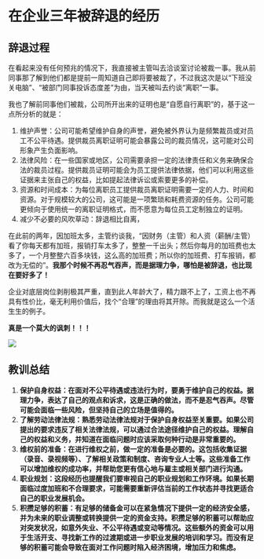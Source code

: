 # 在企业三年被辞退的经历

## 辞退过程

在看起来没有任何预兆的情况下，我直接被主管叫去洽谈室讨论被裁一事。我从前同事那了解到他们都是提前一周知道自己即将要被裁了，不过我这次是以“下班没关电脑”、“被部门同事投诉态度差”为由，当天被叫去约谈“离职”一事。

我也了解前同事他们被裁，公司所开出来的证明也是“自愿自行离职”的，基于这一点所分析的就是：

1. 维护声誉：公司可能希望维护自身的声誉，避免被外界认为是频繁裁员或对员工不公平待遇。提供裁员离职证明可能会暴露公司的裁员情况，这可能对公司形象产生负面影响。
2. 法律风险：在一些国家或地区，公司需要承担一定的法律责任和义务来确保合法的裁员过程。提供裁员证明可能会为员工提供法律依据，他们可以利用这些证据来主张自己的权益，比如提起法律诉讼或索要更多的补偿。
3. 资源和时间成本：为每位离职员工提供裁员离职证明需要一定的人力、时间和资源。对于规模较大的公司，这可能是一项繁琐和耗费资源的任务。公司可能更倾向于使用统一的离职证明格式，而不愿意为每位员工定制独立的证明。
4. 减少不必要的风吹草动：辞退相比自离，

在此前的两年，因加班太多，主管约谈我，“因财务（主管）和人资（薪酬/主管）看了你每天都有加班，报销打车太多了，整整一千出头；然后你每月的加班费也太多了，一个月整整六百多块钱，这么高的加班费；所以你的加班费、打车报销，都改为无偿的”。**我那个时候不再忍气吞声，而是据理力争，哪怕是被辞退，也比现在要好多了！**

企业对底层岗位剥削极其严重，直到此人年龄大了，精力跟不上了，工资上也不再具有性价比，毫无利用价值后，找个“合理”的理由将其开除。而我就是这么一个活生生的例子。

**真是一个莫大的讽刺！！！**

![](https://cdn.jsdelivr.net/gh/hoochanlon/scripts/AQUICK/catch2023-09-27%2013.37.24.png)

## 教训总结

1. **保护自身权益：在面对不公平待遇或违法行为时，要勇于维护自己的权益。据理力争，表达了自己的观点和诉求，这是正确的做法，而不是忍气吞声。尽管可能会面临一些风险，但坚持自己的立场是值得的。**
2. **了解劳动法律法规：熟悉劳动法律法规对于保护自身权益至关重要。如果公司提出的要求违反了相关法律法规，可以通过合法途径维护自己的权益。理解自己的权益和义务，并知道在面临问题时应该采取何种行动是非常重要的。**
3. **维权前的准备：在进行维权之前，做一定的准备是必要的。这包括收集证据（录音、录视频等）、了解相关政策和制度、咨询专业人士等。这些准备工作可以增加维权的成功率，并帮助您更有信心地与雇主或相关部门进行沟通。**
4. **职业规划：这段经历也提醒我们要审视自己的职业规划和工作环境。如果长期面临过度加班和不合理要求，可能需要重新评估当前的工作状态并寻找更适合自己的职业发展机会。**
5. **积攒足够的积蓄：有足够的储备金可以在紧急情况下提供一定的经济安全感，并为未来的职业调整或转换提供一定的资金支持。积攒足够的积蓄可以帮助应对突发状况，如意外失业、不公平待遇或变动等情况。这些额外的资金可以用于生活开支、寻找新工作的过渡期或进一步职业发展的培训和学习。而没有足够的积蓄可能会导致在面对工作问题时陷入经济困境，增加压力和焦虑。**